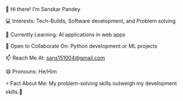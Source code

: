 👋 Hi there! I’m Sanskar Pandey

💻 Interests: Tech-Builds, Software development, and Problem solving

🌱 Currently Learning: AI applications in web apps

🤝 Open to Collaborate On: Python development or ML projects

📫 Reach Me At: sans151004@gmail.com

😄 Pronouns: He/Him

⚡ Fact About Me: My problem-solving skills outweigh my development skills.🙂
<!---
SanskarPandey1510/SanskarPandey1510 is a ✨ special ✨ repository because its `README.md` (this file) appears on your GitHub profile.
You can click the Preview link to take a look at your changes.
--->
